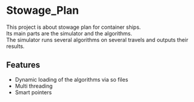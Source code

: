 # Stowage_Plan

This project is about stowage plan for container ships. </br>
Its main parts are the simulator and the algorithms. </br>
The simulator runs several algorithms on several travels and outputs their results.

## Features

* Dynamic loading of the algorithms via so files
* Multi threading
* Smart pointers
